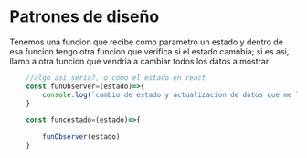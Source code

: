 # Patrones de diseño

Tenemos una funcion que recibe como parametro un estado y dentro de esa funcion tengo otra funcion que verifica si el estado camnbia; si es asi, llamo a otra funcion que vendria a cambiar todos los datos a mostrar
```js
    //algo asi seria?, o como el estado en react
    const funObserver=(estado)=>{
        console.log(`cambio de estado y actualizacion de datos que me llega por parametro ${estado}`);
    }
    
    const funcestado=(estado)=>{
        
        funObserver(estado)
    }


```
